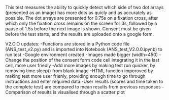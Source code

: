 This test measures the ability to quickly detect which side of two dot arrays (presented as an image) has more dots as quicly and as accurately as possible. The dot arrays are presented for 0.75s on a fixation cross, after which only the fixation cross remains on the screen for 3s, followed by a pause of 1.5s before the next image is shown. Consent must be given before the test starts, and the results are uploaded onto a google form.

V2.O.O updates:
-Functions are stored in a Python code file (ANS_test_v2.py) and is imported into Notebook (ANS_test_V2.0.0.ipynb) to run test
-Google environment created 
-Images made bigger (width=450)
-Change the position of the consent form code cell integrating it in the last cell, more user friedly 
-Add more images by making test run quicker, by removing time.sleep() from blank image
-HTML function imporoved by making test more user frienly, providing enough time to go through instructions and enter required data 
-User results (scores and time taken to the complete test) are compared to mean results from previous responses 
-Comparison of results is visualised through a scatter plot 
 
